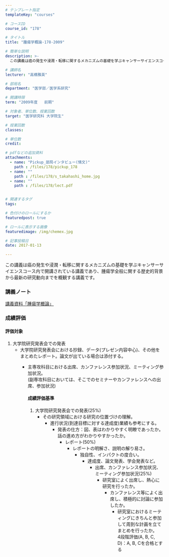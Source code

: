```yaml
---
# テンプレート指定
templateKey: "courses"

# コースID
course_id: "178"

# タイトル
title: "腫瘍学概論-178-2009"

# 簡単な説明
description: >-
  この講義は癌の発生や浸潤・転移に関するメカニズムの基礎を学ぶキャンサーサイエンスコース内で開講されている講義であり、腫瘍学全般に関する歴史的背景から最新の研究動向までを概観する講義です。...

# 講師名
lecturer: "高橋雅英"

# 部局名
department: "医学部／医学系研究"

# 開講時限
term: "2009年度	前期"

# 対象者、単位数、授業回数
target: "医学研究科 大学院生"

# 授業回数
classes: 

# 単位数
credit: 

# pdfなどの追加資料
attachments: 
  - name: "Pickup_部局インタビュー(情文)" 
    path : /files/178/pickup_178
  - name: "" 
    path : /files/178/s_takahashi_home.jpg
  - name: "" 
    path : /files/178/lect.pdf


# 関連するタグ
tags:

# 色付けのロールにするか
featuredpost: true

# ロールに表示する画像
featuredimage: /img/chemex.jpg

# 記事投稿日
date: 2017-01-13

---
```

この講義は癌の発生や浸潤・転移に関するメカニズムの基礎を学ぶキャンサーサイエンスコース内で開講されている講義であり、腫瘍学全般に関する歴史的背景から最新の研究動向までを概観する講義です。




### 講義ノート


[講義資料「腫瘍学概論」](/files/178/lect.pdf) 

### 成績評価

#### 評価対象

  1. 大学院研究発表会での発表 
      * 大学院研究発表会における抄録、データ(プレゼン内容中心)、その他をまとめたレポート。論文が出ている場合は添付する。 
          * 主専攻科目における出席、カンファレンス参加状況、ミーティング参加状況。  
            (副専攻科目においては、そこでのセミナーやカンファレンスへの出席、参加状況)  
            #### 成績評価基準
            
              1. 大学院研究発表会での発表(25%) 
                  * その研究領域における研究の位置づけの理解。 
                      * 進行状況(到達目標に対する達成度)業績も参考にする。 
                          * 発表の仕方：図、表はわかりやすく明瞭であったか。話の進め方がわかりやすかったか。  
                              * レポート(50%) 
                                  * レポートの明解さ、説明の解り易さ。 
                                      * 独自性、インパクトの度合い。 
                                          * 達成度、論文発表、学会発表など。  
                                              * 出席、カンファレンス参加状況、ミーティング参加状況(25%) 
                                                  * 研究室によく出席し、熱心に研究を行ったか。 
                                                      * カンファレンス等によく出席し、積極的に討論に参加したか。 
                                                          * 研究室におけるミーティングにきちんと参加して周到な計画を立てまとめを行ったか。   
                                                            4段階評価(A, B, C, D)：A, B, Cを合格とする
